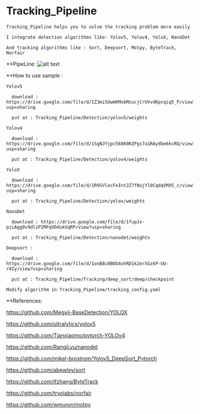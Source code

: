 # Tracking_Pipeline

    Tracking_Pipeline helps you to solve the tracking problem more easily

    I integrate detection algorithms like: Yolov5, Yolov4, YoloX, NanoDet

    And tracking algorithms like : Sort, Deepsort, Motpy, ByteTrack, Norfair


**PipeLine:
  ![alt text](https://github.com/haok61bkhn/Tracking_Pipeline/blob/master/image/pipeline.jpg)



**How to use sample : 

    Yolov5

      download : https://drive.google.com/file/d/1Z3miSUwmKMxbMzucjCrUVvdKpcqiq5_P/view?usp=sharing

      put at : Tracking_Pipeline/Detection/yolov5/weights

    Yolov4

      download : https://drive.google.com/file/d/1SgNJYjpc568K0RZPgs7a1RAydbe6kcRQ/view?usp=sharing

      put at : Tracking_Pipeline/Detection/yolov4/weights

    YoloX 

      download : https://drive.google.com/file/d/1R9SVlocFeInt2Z7fNujYl0CqdqVMX5_c/view?usp=sharing

      put at : Tracking_Pipeline/Detection/yolox/weights

    NanoDet

      download : https://drive.google.com/file/d/1fupJv-pziAgg0v9dliP2MFqVDdukVqRP/view?usp=sharing

      put at : Tracking_Pipeline/Detection/nanodet/weights

    Deepsort :

      download : https://drive.google.com/file/d/1onB8c0BOO4xhRD1k2erXGz6P-UU-r4Iy/view?usp=sharing

      put at : Tracking_Pipeline/Tracking/deep_sort/deep/checkpoint

    Modify algorithm in Tracking_Pipeline/tracking_config.yaml

**References:

  https://github.com/Megvii-BaseDetection/YOLOX

  https://github.com/ultralytics/yolov5

  https://github.com/Tianxiaomo/pytorch-YOLOv4

  https://github.com/RangiLyu/nanodet

  https://github.com/mikel-brostrom/Yolov5_DeepSort_Pytorch

  https://github.com/abewley/sort

  https://github.com/ifzhang/ByteTrack

  https://github.com/tryolabs/norfair

  https://github.com/wmuron/motpy
